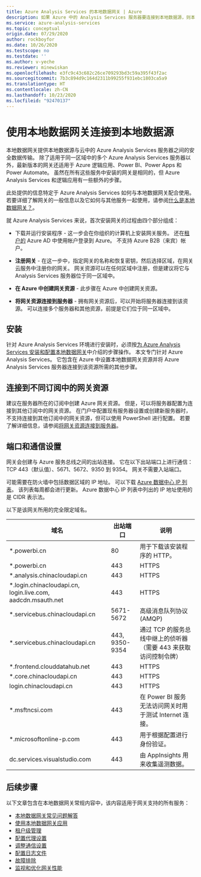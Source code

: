 ```yaml
---
title: Azure Analysis Services 的本地数据网关 | Azure
description: 如果 Azure 中的 Analysis Services 服务器要连接到本地数据源，则本地网关是必需的。
ms.service: azure-analysis-services
ms.topic: conceptual
origin.date: 07/29/2020
author: rockboyfor
ms.date: 10/26/2020
ms.testscope: no
ms.testdate: ''
ms.author: v-yeche
ms.reviewer: minewiskan
ms.openlocfilehash: e3fc9c43c682c26ce709293bd3c59a395f43f2ac
ms.sourcegitcommit: 7b3c894d9c164d2311b99255f931ebc1803ca5a9
ms.translationtype: HT
ms.contentlocale: zh-CN
ms.lasthandoff: 10/23/2020
ms.locfileid: "92470137"
---
```

# <a name="connecting-to-on-premises-data-sources-with-on-premises-data-gateway"></a>使用本地数据网关连接到本地数据源

本地数据网关提供本地数据源与云中的 Azure Analysis Services 服务器之间的安全数据传输。 除了适用于同一区域中的多个 Azure Analysis Services 服务器以外，最新版本的网关还适用于 Azure 逻辑应用、Power BI、Power Apps 和 Power Automate。 虽然在所有这些服务中安装的网关是相同的，但 Azure Analysis Services 和逻辑应用有一些额外的步骤。

此处提供的信息特定于 Azure Analysis Services 如何与本地数据网关配合使用。 若要详细了解网关的一般信息以及它如何与其他服务一起使用，请参阅[什么是本地数据网关？](https://docs.microsoft.com/data-integration/gateway/service-gateway-onprem)。

就 Azure Analysis Services 来说，首次安装网关的过程由四个部分组成：

-  下载并运行安装程序 - 这一步会在你组织的计算机上安装网关服务。 还在[租户的](https://docs.microsoft.com/previous-versions/azure/azure-services/jj573650(v=azure.100)#what-is-an-azure-ad-tenant) Azure AD 中使用帐户登录到 Azure。 不支持 Azure B2B（来宾）帐户。

- **注册网关** - 在这一步中，指定网关的名称和恢复密钥，然后选择区域，在网关云服务中注册你的网关。 网关资源可以在任何区域中注册，但是建议将它与 Analysis Services 服务器位于同一区域中。 

- **在 Azure 中创建网关资源** - 此步骤在 Azure 中创建网关资源。

- **将网关资源连接到服务器** - 拥有网关资源后，可以开始将服务器连接到该资源。 可以连接多个服务器和其他资源，前提是它们位于同一区域中。

## <a name="installing"></a>安装

针对 Azure Analysis Services 环境进行安装时，必须按[为 Azure Analysis Services 安装和配置本地数据网关](analysis-services-gateway-install.md)中介绍的步骤操作。 本文专门针对 Azure Analysis Services。 它包含在 Azure 中设置本地数据网关资源并将 Azure Analysis Services 服务器连接到该资源所需的其他步骤。

## <a name="connecting-to-a-gateway-resource-in-a-different-subscription"></a>连接到不同订阅中的网关资源

建议在服务器所在的订阅中创建 Azure 网关资源。 但是，可以将服务器配置为连接到其他订阅中的网关资源。 在门户中配置现有服务器设置或创建新服务器时，不支持连接到其他订阅中的网关资源，但可以使用 PowerShell 进行配置。 若要了解详细信息，请参阅[将网关资源连接到服务器](analysis-services-gateway-install.md#connect-gateway-resource-to-server)。

## <a name="ports-and-communication-settings"></a>端口和通信设置

网关会创建与 Azure 服务总线之间的出站连接。 它在以下出站端口上进行通信：TCP 443（默认值）、5671、5672、9350 到 9354。 网关不需要入站端口。

可能需要在防火墙中包括数据区域的 IP 地址。 可以下载 [Azure 数据中心 IP 列表](https://www.microsoft.com/download/confirmation.aspx?id=57062)。 该列表每周都会进行更新。 Azure 数据中心 IP 列表中列出的 IP 地址使用的是 CIDR 表示法。

<!--Not Available on [Classless Inter-Domain Routing](https://en.wikipedia.org/wiki/Classless_Inter-Domain_Routing)-->

以下是该网关所用的完全限定域名。

| 域名 | 出站端口 | 说明 |
| --- | --- | --- |
| *.powerbi.cn |80 |用于下载该安装程序的 HTTP。 |
| *.powerbi.cn |443 |HTTPS |
| *.analysis.chinacloudapi.cn |443 |HTTPS |
| *.login.chinacloudapi.cn, login.live.com, aadcdn.msauth.net |443 |HTTPS |
| *.servicebus.chinacloudapi.cn |5671-5672 |高级消息队列协议 (AMQP) |
| *.servicebus.chinacloudapi.cn |443, 9350-9354 |通过 TCP 的服务总线中继上的侦听器（需要 443 来获取访问控制令牌） |
| *.frontend.clouddatahub.net |443 |HTTPS |
| *.core.chinacloudapi.cn |443 |HTTPS |
| login.chinacloudapi.cn |443 |HTTPS |
| *.msftncsi.com |443 |在 Power BI 服务无法访问网关时用于测试 Internet 连接。 |
| *.microsoftonline-p.com |443 |用于根据配置进行身份验证。 |
| dc.services.visualstudio.com    |443 |由 AppInsights 用来收集遥测数据。 |

## <a name="next-steps"></a>后续步骤 

以下文章包含在本地数据网关常规内容中，该内容适用于网关支持的所有服务：

* [本地数据网关常见问题解答](https://docs.microsoft.com/data-integration/gateway/service-gateway-onprem-faq)   
* [使用本地数据网关应用](https://docs.microsoft.com/data-integration/gateway/service-gateway-app)   
* [租户级管理](https://docs.microsoft.com/data-integration/gateway/service-gateway-tenant-level-admin)
* [配置代理设置](https://docs.microsoft.com/data-integration/gateway/service-gateway-proxy)   
* [调整通信设置](https://docs.microsoft.com/data-integration/gateway/service-gateway-communication)   
* [配置日志文件](https://docs.microsoft.com/data-integration/gateway/service-gateway-log-files)   
* [故障排除](https://docs.microsoft.com/data-integration/gateway/service-gateway-tshoot)
* [监视和优化网关性能](https://docs.microsoft.com/data-integration/gateway/service-gateway-performance)

<!-- Update_Description: update meta properties, wording update, update link -->